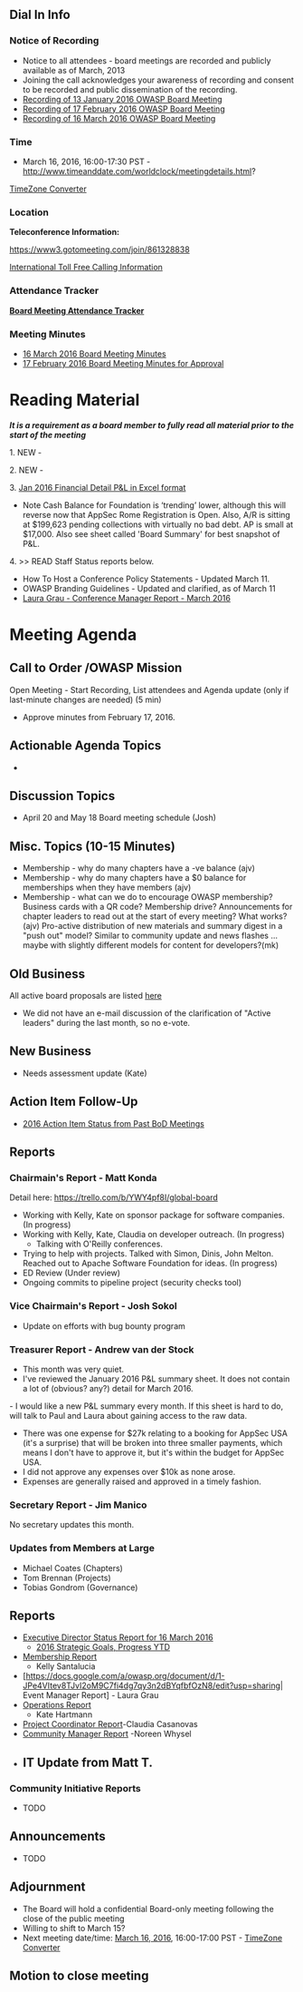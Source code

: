 ## Dial In Info

### Notice of Recording

  - Notice to all attendees - board meetings are recorded and publicly
    available as of March, 2013
  - Joining the call acknowledges your awareness of recording and
    consent to be recorded and public dissemination of the recording.
  - [Recording of 13 January 2016 OWASP Board
    Meeting](https://www.dropbox.com/s/9v88xcox5rb6pkc/2016-01-13%2016.09%20OWASP%20Board%20Meeting.wmv?dl=0)
  - [Recording of 17 February 2016 OWASP Board
    Meeting](https://www.dropbox.com/s/rksh4zr5sf6z2un/2016-02-17%2015.02%20OWASP%20Board%20Meeting.wmv?dl=0)
  - [Recording of 16 March 2016 OWASP Board
    Meeting](https://www.dropbox.com/s/ciqisz1cobvxfwk/2016-03-16%2016.02%20OWASP%20Board%20Meeting.wmv?dl=0)

### Time

  - March 16, 2016, 16:00-17:30 PST -
    <http://www.timeanddate.com/worldclock/meetingdetails.html>?

[TimeZone
Converter](http://www.timeanddate.com/worldclock/meetingdetails.html?year=2016&month=03&day=16&hour=23&min=0&sec=0&p1=224&p2=24&p3=263&p4=78&p5=37&p6=102&p7=152)

### Location

**Teleconference Information:**

<https://www3.gotomeeting.com/join/861328838>

[International Toll Free Calling
Information](International_Toll_Free_Calling_Information "wikilink")

### Attendance Tracker

**[Board Meeting Attendance
Tracker](https://docs.google.com/a/owasp.org/spreadsheet/ccc?key=0ApZ9zE0hx0LNdG5uRzNYZE8ycDFabnBWNkU4SFpwREE)**

### Meeting Minutes

  - [16 March 2016 Board Meeting
    Minutes](https://docs.google.com/document/d/1xGrNduAoAf2cZ9Xgup431SbZw-qjL5JZqukHIfWTyBI/edit#)
  - [17 February 2016 Board Meeting Minutes for
    Approval](https://docs.google.com/a/owasp.org/document/d/1J9BZ2DIgItMpajbAaPGzA1HcbkVQ5SKzfLUFDa06H4s/edit?usp=sharing)

# Reading Material

***It is a requirement as a board member to fully read all material
prior to the start of the meeting***

1\. NEW -

2\. NEW -

3\. [Jan 2016 Financial Detail P\&L in Excel
format](https://docs.google.com/spreadsheets/d/1Mh6DSX7M9psqsyNFfyvNxQAf7w3c83DOKyyol7G8GN4/edit?usp=sharing)

  - Note Cash Balance for Foundation is ‘trending’ lower, although this
    will reverse now that AppSec Rome Registration is Open. Also, A/R is
    sitting at $199,623 pending collections with virtually no bad debt.
    AP is small at $17,000. Also see sheet called 'Board Summary' for
    best snapshot of P\&L.

4\. \>\> READ Staff Status reports below.

  - How To Host a Conference Policy Statements - Updated March 11.
  - OWASP Branding Guidelines - Updated and clarified, as of March 11
  - [Laura Grau - Conference Manager Report -
    March 2016](https://www.owasp.org/images/d/d4/Laura_GrauMarch2016ConferenceManagerReport.pdf)

# Meeting Agenda

## Call to Order /OWASP Mission

Open Meeting - Start Recording, List attendees and Agenda update (only
if last-minute changes are needed) (5 min)

  - Approve minutes from February 17, 2016.

## Actionable Agenda Topics

  -
## Discussion Topics

  - April 20 and May 18 Board meeting schedule (Josh)

## Misc. Topics (10-15 Minutes)

  - Membership - why do many chapters have a -ve balance (ajv)
  - Membership - why do many chapters have a $0 balance for memberships
    when they have members (ajv)
  - Membership - what can we do to encourage OWASP membership? Business
    cards with a QR code? Membership drive? Announcements for chapter
    leaders to read out at the start of every meeting? What works? (ajv)
    Pro-active distribution of new materials and summary digest in a
    "push out" model? Similar to community update and news flashes ...
    maybe with slightly different models for content for developers?(mk)

## Old Business

All active board proposals are listed
[here](https://drive.google.com/folderview?id=0BxSfMVkfLvslVXdvUFV3NkxucWc&usp=sharing)

  - We did not have an e-mail discussion of the clarification of "Active
    leaders" during the last month, so no e-vote.

## New Business

  - Needs assessment update (Kate)

## Action Item Follow-Up

  - [2016 Action Item Status from Past BoD
    Meetings](https://docs.google.com/spreadsheets/d/1LtYN2QSCUBSM53_M0HGAISqiGiXbxO9k8LXv2ZoIVgQ/edit?usp=sharing)

## Reports

### Chairmain's Report - Matt Konda

Detail here: <https://trello.com/b/YWY4pf8I/global-board>

  - Working with Kelly, Kate on sponsor package for software companies.
    (In progress)
  - Working with Kelly, Kate, Claudia on developer outreach. (In
    progress)
      - Talking with O'Reilly conferences.
  - Trying to help with projects. Talked with Simon, Dinis, John Melton.
    Reached out to Apache Software Foundation for ideas. (In progress)
  - ED Review (Under review)
  - Ongoing commits to pipeline project (security checks tool)

### Vice Chairmain's Report - Josh Sokol

  - Update on efforts with bug bounty program

### Treasurer Report - Andrew van der Stock

  - This month was very quiet.
  - I've reviewed the January 2016 P\&L summary sheet. It does not
    contain a lot of (obvious? any?) detail for March 2016.

\- I would like a new P\&L summary every month. If this sheet is hard to
do, will talk to Paul and Laura about gaining access to the raw data.

  - There was one expense for $27k relating to a booking for AppSec USA
    (it's a surprise) that will be broken into three smaller payments,
    which means I don't have to approve it, but it's within the budget
    for AppSec USA.
  - I did not approve any expenses over $10k as none arose.
  - Expenses are generally raised and approved in a timely fashion.

### Secretary Report - Jim Manico

No secretary updates this month.

### Updates from Members at Large

  - Michael Coates (Chapters)
  - Tom Brennan (Projects)
  - Tobias Gondrom (Governance)

## Reports

  - [Executive Director Status Report for 16
    March 2016](https://docs.google.com/document/d/106bTJRgGyrNzAxB8PdIEtuOeJz6Axc2G1_3AoGz5CLk/edit?usp=sharing)
      - [2016 Strategic Goals, Progress
        YTD](https://docs.google.com/document/d/1oidczFWz3uBHsM11GRUhtJVyEBI3RbCLPqXKB-iJ6bk/edit?usp=sharing)
  - [Membership
    Report](https://www.owasp.org/index.php/February_2016_Membership_Report)
    - Kelly Santalucia
  - \[<https://docs.google.com/a/owasp.org/document/d/1-JPe4VItev8TJvI2oM9C7fi4dg7qy3n2dBYqfbfOzN8/edit?usp=sharing>|
    Event Manager Report\] - Laura Grau
  - [Operations
    Report](https://docs.google.com/a/owasp.org/document/d/1qIeyXy9Tq8AkMU0i2V-ZCR7SxpL55UlPEOqsBrK1Pps/edit?usp=sharing)
    - Kate Hartmann
  - [Project Coordinator
    Report](https://docs.google.com/a/owasp.org/presentation/d/1B1Lmu5bgnDl7P2ztlnWjDDOi0W1xX2l59_QKctiC0WU/edit?usp=sharing)-Claudia
    Casanovas
  - [Community Manager
    Report](https://docs.google.com/document/d/1-4fIJfiLa8l02Hf1XBMqRYEiY2z6g4qwln-_ZLQ6GIs/edit?usp=sharing)
    -Noreen Whysel
  - IT Update from Matt T.
      -
### Community Initiative Reports

  - TODO

## Announcements

  - TODO

## Adjournment

  - The Board will hold a confidential Board-only meeting following the
    close of the public meeting
  - Willing to shift to March 15?
  - Next meeting date/time: [March 16, 2016](March_16,_2016 "wikilink"),
    16:00-17:00 PST - [TimeZone
    Converter](http://www.timeanddate.com/worldclock/meetingdetails.html?year=2016&month=03&day=16&hour=23&min=0&sec=0&p1=224&p2=24&p3=263&p4=78&p5=37&p6=102&p7=152)

## Motion to close meeting